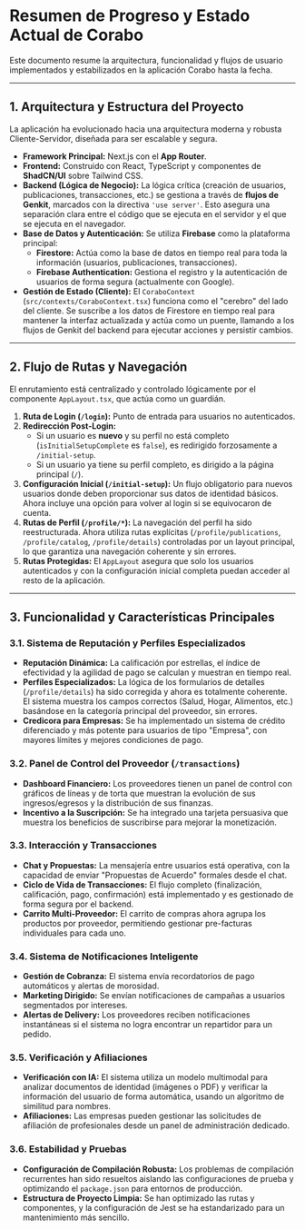 # Resumen de Progreso y Estado Actual de Corabo

Este documento resume la arquitectura, funcionalidad y flujos de usuario implementados y estabilizados en la aplicación Corabo hasta la fecha.

---

## 1. Arquitectura y Estructura del Proyecto

La aplicación ha evolucionado hacia una arquitectura moderna y robusta Cliente-Servidor, diseñada para ser escalable y segura.

-   **Framework Principal:** Next.js con el **App Router**.
-   **Frontend:** Construido con React, TypeScript y componentes de **ShadCN/UI** sobre Tailwind CSS.
-   **Backend (Lógica de Negocio):** La lógica crítica (creación de usuarios, publicaciones, transacciones, etc.) se gestiona a través de **flujos de Genkit**, marcados con la directiva `'use server'`. Esto asegura una separación clara entre el código que se ejecuta en el servidor y el que se ejecuta en el navegador.
-   **Base de Datos y Autenticación:** Se utiliza **Firebase** como la plataforma principal:
    -   **Firestore:** Actúa como la base de datos en tiempo real para toda la información (usuarios, publicaciones, transacciones).
    -   **Firebase Authentication:** Gestiona el registro y la autenticación de usuarios de forma segura (actualmente con Google).
-   **Gestión de Estado (Cliente):** El `CoraboContext` (`src/contexts/CoraboContext.tsx`) funciona como el "cerebro" del lado del cliente. Se suscribe a los datos de Firestore en tiempo real para mantener la interfaz actualizada y actúa como un puente, llamando a los flujos de Genkit del backend para ejecutar acciones y persistir cambios.

---

## 2. Flujo de Rutas y Navegación

El enrutamiento está centralizado y controlado lógicamente por el componente `AppLayout.tsx`, que actúa como un guardián.

1.  **Ruta de Login (`/login`):** Punto de entrada para usuarios no autenticados.
2.  **Redirección Post-Login:**
    -   Si un usuario es **nuevo** y su perfil no está completo (`isInitialSetupComplete` es `false`), es redirigido forzosamente a `/initial-setup`.
    -   Si un usuario ya tiene su perfil completo, es dirigido a la página principal (`/`).
3.  **Configuración Inicial (`/initial-setup`):** Un flujo obligatorio para nuevos usuarios donde deben proporcionar sus datos de identidad básicos. Ahora incluye una opción para volver al login si se equivocaron de cuenta.
4.  **Rutas de Perfil (`/profile/*`):** La navegación del perfil ha sido reestructurada. Ahora utiliza rutas explícitas (`/profile/publications`, `/profile/catalog`, `/profile/details`) controladas por un layout principal, lo que garantiza una navegación coherente y sin errores.
5.  **Rutas Protegidas:** El `AppLayout` asegura que solo los usuarios autenticados y con la configuración inicial completa puedan acceder al resto de la aplicación.

---

## 3. Funcionalidad y Características Principales

### 3.1. Sistema de Reputación y Perfiles Especializados
-   **Reputación Dinámica:** La calificación por estrellas, el índice de efectividad y la agilidad de pago se calculan y muestran en tiempo real.
-   **Perfiles Especializados:** La lógica de los formularios de detalles (`/profile/details`) ha sido corregida y ahora es totalmente coherente. El sistema muestra los campos correctos (Salud, Hogar, Alimentos, etc.) basándose en la categoría principal del proveedor, sin errores.
-   **Credicora para Empresas:** Se ha implementado un sistema de crédito diferenciado y más potente para usuarios de tipo "Empresa", con mayores límites y mejores condiciones de pago.

### 3.2. Panel de Control del Proveedor (`/transactions`)
-   **Dashboard Financiero:** Los proveedores tienen un panel de control con gráficos de líneas y de torta que muestran la evolución de sus ingresos/egresos y la distribución de sus finanzas.
-   **Incentivo a la Suscripción:** Se ha integrado una tarjeta persuasiva que muestra los beneficios de suscribirse para mejorar la monetización.

### 3.3. Interacción y Transacciones
-   **Chat y Propuestas:** La mensajería entre usuarios está operativa, con la capacidad de enviar "Propuestas de Acuerdo" formales desde el chat.
-   **Ciclo de Vida de Transacciones:** El flujo completo (finalización, calificación, pago, confirmación) está implementado y es gestionado de forma segura por el backend.
-   **Carrito Multi-Proveedor:** El carrito de compras ahora agrupa los productos por proveedor, permitiendo gestionar pre-facturas individuales para cada uno.

### 3.4. Sistema de Notificaciones Inteligente
-   **Gestión de Cobranza:** El sistema envía recordatorios de pago automáticos y alertas de morosidad.
-   **Marketing Dirigido:** Se envían notificaciones de campañas a usuarios segmentados por intereses.
-   **Alertas de Delivery:** Los proveedores reciben notificaciones instantáneas si el sistema no logra encontrar un repartidor para un pedido.

### 3.5. Verificación y Afiliaciones
-   **Verificación con IA:** El sistema utiliza un modelo multimodal para analizar documentos de identidad (imágenes o PDF) y verificar la información del usuario de forma automática, usando un algoritmo de similitud para nombres.
-   **Afiliaciones:** Las empresas pueden gestionar las solicitudes de afiliación de profesionales desde un panel de administración dedicado.

### 3.6. Estabilidad y Pruebas
-   **Configuración de Compilación Robusta:** Los problemas de compilación recurrentes han sido resueltos aislando las configuraciones de prueba y optimizando el `package.json` para entornos de producción.
-   **Estructura de Proyecto Limpia:** Se han optimizado las rutas y componentes, y la configuración de Jest se ha estandarizado para un mantenimiento más sencillo.